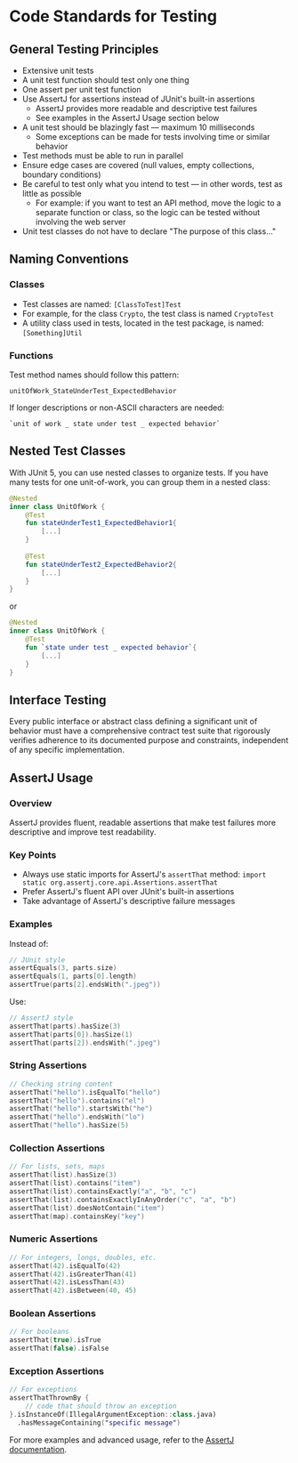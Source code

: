 # Code Standards for Testing

## General Testing Principles
- Extensive unit tests
- A unit test function should test only one thing
- One assert per unit test function
- Use AssertJ for assertions instead of JUnit's built-in assertions
  - AssertJ provides more readable and descriptive test failures
  - See examples in the AssertJ Usage section below
- A unit test should be blazingly fast — maximum 10 milliseconds
  - Some exceptions can be made for tests involving time or similar behavior
- Test methods must be able to run in parallel
- Ensure edge cases are covered (null values, empty collections, boundary conditions)
- Be careful to test only what you intend to test — in other words, test as little as possible
  - For example: if you want to test an API method, move the logic to a separate function or class, so the logic can be tested without involving the web server
- Unit test classes do not have to declare "The purpose of this class..."

## Naming Conventions

### Classes
- Test classes are named: `[ClassToTest]Test`
- For example, for the class `Crypto`, the test class is named `CryptoTest`
- A utility class used in tests, located in the test package, is named: `[Something]Util`

### Functions
Test method names should follow this pattern:
```
unitOfWork_StateUnderTest_ExpectedBehavior
```

If longer descriptions or non-ASCII characters are needed:
```
`unit of work _ state under test _ expected behavior`
```

## Nested Test Classes
With JUnit 5, you can use nested classes to organize tests. If you have many tests for one unit-of-work, you can group them in a nested class:

```kotlin
@Nested
inner class UnitOfWork {
    @Test
    fun stateUnderTest1_ExpectedBehavior1{
        [...]
    }
    
    @Test
    fun stateUnderTest2_ExpectedBehavior2{
        [...]
    }
}
```
or

```kotlin
@Nested
inner class UnitOfWork {
    @Test
    fun `state under test _ expected behavior`{
        [...]
    }   
}
```


## Interface Testing
Every public interface or abstract class defining a significant unit of behavior must have a comprehensive contract test suite that rigorously verifies adherence to its documented purpose and constraints, independent of any specific implementation.

## AssertJ Usage

### Overview
AssertJ provides fluent, readable assertions that make test failures more descriptive and improve test readability.

### Key Points
- Always use static imports for AssertJ's `assertThat` method: `import static org.assertj.core.api.Assertions.assertThat`
- Prefer AssertJ's fluent API over JUnit's built-in assertions
- Take advantage of AssertJ's descriptive failure messages

### Examples

Instead of:
```kotlin
// JUnit style
assertEquals(3, parts.size)
assertEquals(1, parts[0].length)
assertTrue(parts[2].endsWith(".jpeg"))
```

Use:
```kotlin
// AssertJ style
assertThat(parts).hasSize(3)
assertThat(parts[0]).hasSize(1)
assertThat(parts[2]).endsWith(".jpeg")
```

### String Assertions
```kotlin
// Checking string content
assertThat("hello").isEqualTo("hello")
assertThat("hello").contains("el")
assertThat("hello").startsWith("he")
assertThat("hello").endsWith("lo")
assertThat("hello").hasSize(5)
```

### Collection Assertions
```kotlin
// For lists, sets, maps
assertThat(list).hasSize(3)
assertThat(list).contains("item")
assertThat(list).containsExactly("a", "b", "c")
assertThat(list).containsExactlyInAnyOrder("c", "a", "b")
assertThat(list).doesNotContain("item")
assertThat(map).containsKey("key")
```

### Numeric Assertions
```kotlin
// For integers, longs, doubles, etc.
assertThat(42).isEqualTo(42)
assertThat(42).isGreaterThan(41)
assertThat(42).isLessThan(43)
assertThat(42).isBetween(40, 45)
```

### Boolean Assertions
```kotlin
// For booleans
assertThat(true).isTrue
assertThat(false).isFalse
```

### Exception Assertions
```kotlin
// For exceptions
assertThatThrownBy { 
    // code that should throw an exception
}.isInstanceOf(IllegalArgumentException::class.java)
  .hasMessageContaining("specific message")
```

For more examples and advanced usage, refer to the [AssertJ documentation](https://assertj.github.io/doc/).
